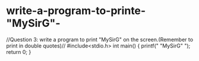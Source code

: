 # write-a-program-to-printe-"MySirG"-
//Question 3: write a program to print "MySirG" on the screen.(Remember to print in double quotes)// #include&lt;stdio.h> int main() {     printf(" \"MySirG\" ");     return 0;  }
